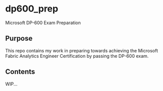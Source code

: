 # dp600_prep
Microsoft DP-600 Exam Preparation

## Purpose
This repo contains my work in preparing towards achieving the Microsoft Fabric Analytics Engineer Certification by passing the DP-600 exam.

## Contents
WIP...